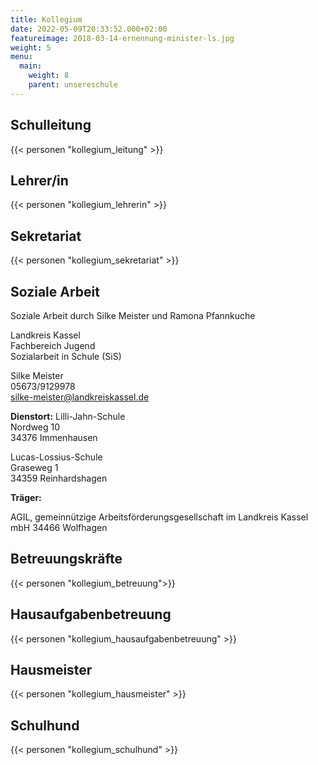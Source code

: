 ```yaml
---
title: Kollegium
date: 2022-05-09T20:33:52.000+02:00
featureimage: 2018-03-14-ernennung-minister-ls.jpg
weight: 5
menu:
  main:
    weight: 8
    parent: unsereschule
---
```


## Schulleitung

{{< personen "kollegium_leitung" >}}

## Lehrer/in

{{< personen "kollegium_lehrerin" >}}

## Sekretariat

{{< personen "kollegium_sekretariat" >}}

## Soziale Arbeit

Soziale Arbeit durch Silke Meister und Ramona Pfannkuche

Landkreis Kassel  
Fachbereich Jugend  
Sozialarbeit in Schule (SiS)

Silke Meister  
05673/9129978  
silke-meister@landkreiskassel.de

**Dienstort:**
Lilli-Jahn-Schule  
Nordweg 10  
34376 Immenhausen

Lucas-Lossius-Schule  
Graseweg 1  
34359 Reinhardshagen

**Träger:**

AGIL, gemeinnützige Arbeitsförderungsgesellschaft im Landkreis Kassel mbH
34466 Wolfhagen

## Betreuungskräfte

{{< personen "kollegium_betreuung">}}

## Hausaufgabenbetreuung

{{< personen "kollegium_hausaufgabenbetreuung" >}}

## Hausmeister

{{< personen "kollegium_hausmeister" >}}

## Schulhund

{{< personen "kollegium_schulhund" >}}
